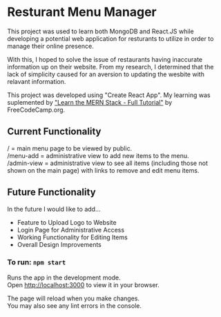 # Resturant Menu Manager

This project was used to learn both MongoDB and React.JS while developing a potential web application for resturants to utilize in order to manage their online presence. 

With this, I hoped to solve the issue of restaurants having inaccurate information up on their website. From my research, I determined that the lack of simplicity caused for an aversion to updating the wesbite with relavant information. 

This project was developed using "Create React App". My learning was suplemented by ["Learn the MERN Stack - Full Tutorial"](https://www.youtube.com/watch?v=7CqJlxBYj-M&ab_channel=freeCodeCamp.org) by FreeCodeCamp.org.

## Current Functionality

/ = main menu page to be viewed by public. <br>
/menu-add = administrative view to add new items to the menu. <br>
/admin-view = administrative view to see all items (including those not shown on the main page) with links to remove and edit menu items.  <br>

## Future Functionality

In the future I would like to add...

* Feature to Upload Logo to Website
* Login Page for Administrative Access
* Working Functionality for Editing Items
* Overall Design Improvements

### To run: `npm start`

Runs the app in the development mode.\
Open [http://localhost:3000](http://localhost:3000) to view it in your browser.

The page will reload when you make changes.\
You may also see any lint errors in the console.

